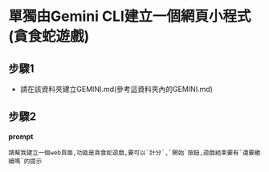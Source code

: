 # 單獨由Gemini CLI建立一個網頁小程式(貪食蛇遊戲)

## 步驟1

- 請在該資料夾建立GEMINI.md(參考這資料夾內的GEMINI.md)

## 步驟2

**prompt**

```
請幫我建立一個web頁面,功能是貪食蛇遊戲,要可以`計分`,`開始`按鈕,遊戲結束要有`還要繼續嗎`的提示
```